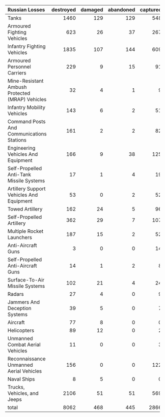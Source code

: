 | Russian Losses                                   |   destroyed |   damaged |   abandoned |   captured |   total |
|:-------------------------------------------------|------------:|----------:|------------:|-----------:|--------:|
| Tanks                                            |        1460 |       129 |         129 |        548 |    2266 |
| Armoured Fighting Vehicles                       |         623 |        26 |          37 |        267 |     953 |
| Infantry Fighting Vehicles                       |        1835 |       107 |         144 |        609 |    2695 |
| Armoured Personnel Carriers                      |         229 |         9 |          15 |         91 |     344 |
| Mine-Resistant Ambush Protected  (MRAP) Vehicles |          32 |         4 |           1 |          9 |      46 |
| Infantry Mobility Vehicles                       |         143 |         6 |           2 |         51 |     202 |
| Command Posts And Communications Stations        |         161 |         2 |           2 |         82 |     247 |
| Engineering Vehicles And Equipment               |         166 |         9 |          38 |        125 |     338 |
| Self-Propelled Anti-Tank Missile Systems         |          17 |         1 |           4 |         19 |      41 |
| Artillery Support Vehicles And Equipment         |          53 |         0 |           2 |         52 |     107 |
| Towed Artillery                                  |         162 |        24 |           5 |         96 |     287 |
| Self-Propelled Artillery                         |         362 |        29 |           7 |        107 |     505 |
| Multiple Rocket Launchers                        |         187 |        15 |           2 |         52 |     256 |
| Anti-Aircraft Guns                               |           3 |         0 |           0 |         14 |      17 |
| Self-Propelled Anti-Aircraft Guns                |          14 |         1 |           2 |          8 |      25 |
| Surface-To-Air Missile Systems                   |         102 |        21 |           4 |         24 |     151 |
| Radars                                           |          27 |         4 |           0 |          9 |      40 |
| Jammers And Deception Systems                    |          39 |         5 |           0 |          7 |      51 |
| Aircraft                                         |          77 |         8 |           0 |          0 |      85 |
| Helicopters                                      |          89 |        12 |           0 |          2 |     103 |
| Unmanned Combat Aerial Vehicles                  |          11 |         0 |           0 |          3 |      14 |
| Reconnaissance Unmanned Aerial Vehicles          |         156 |         0 |           0 |        122 |     278 |
| Naval Ships                                      |           8 |         5 |           0 |          0 |      13 |
| Trucks, Vehicles, and Jeeps                      |        2106 |        51 |          51 |        569 |    2777 |
| total                                            |        8062 |       468 |         445 |       2866 |   11841 |